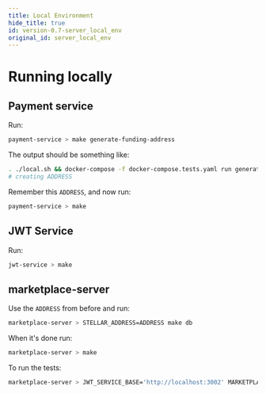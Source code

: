 ```yaml
---
title: Local Environment
hide_title: true
id: version-0.7-server_local_env
original_id: server_local_env
---
```


# Running locally

## Payment service
Run:
```bash
payment-service > make generate-funding-address
```

The output should be something like:
```bash
. ./local.sh && docker-compose -f docker-compose.tests.yaml run generate-funding-address
# creating ADDRESS
```

Remember this `ADDRESS`, and now run:
```bash
payment-service > make
```

## JWT Service
Run:
```bash
jwt-service > make
```

## marketplace-server
Use the `ADDRESS` from before and run:
```bash
marketplace-server > STELLAR_ADDRESS=ADDRESS make db
```

When it's done run:
```bash
marketplace-server > make
```

To run the tests:
```bash
marketplace-server > JWT_SERVICE_BASE='http://localhost:3002' MARKETPLACE_BASE='http://localhost:3000' make test-system
```
